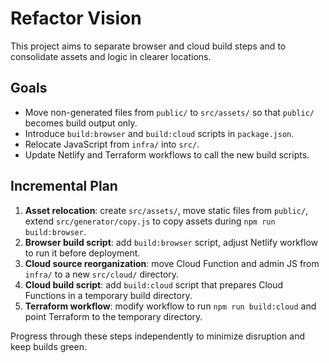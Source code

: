 # Refactor Vision

This project aims to separate browser and cloud build steps and to consolidate assets and logic in clearer locations.

## Goals
- Move non-generated files from `public/` to `src/assets/` so that `public/` becomes build output only.
- Introduce `build:browser` and `build:cloud` scripts in `package.json`.
- Relocate JavaScript from `infra/` into `src/`.
- Update Netlify and Terraform workflows to call the new build scripts.

## Incremental Plan
1. **Asset relocation**: create `src/assets/`, move static files from `public/`, extend `src/generator/copy.js` to copy assets during `npm run build:browser`.
2. **Browser build script**: add `build:browser` script, adjust Netlify workflow to run it before deployment.
3. **Cloud source reorganization**: move Cloud Function and admin JS from `infra/` to a new `src/cloud/` directory.
4. **Cloud build script**: add `build:cloud` script that prepares Cloud Functions in a temporary build directory.
5. **Terraform workflow**: modify workflow to run `npm run build:cloud` and point Terraform to the temporary directory.

Progress through these steps independently to minimize disruption and keep builds green.
